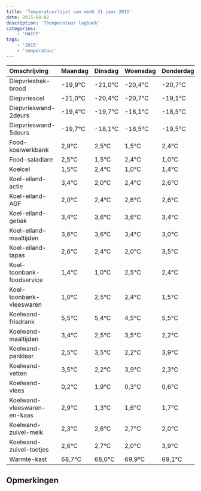```yaml
---
title: 'Temperatuurlijst van week 31 jaar 2015'
date: 2015-08-02
description: 'Themperatuur logboek'
categories:
    - 'HACCP'
tags:
    - '2015'
    - 'temperatuur'
---
```

|Omschrijving|Maandag|Dinsdag|Woensdag|Donderdag|Vrijdag|Zaterdag|Zondag|
|:---|:---|:---|:---|:---|:---|:---|:---|
|Diepvriesbak-brood|-19,9°C|-21,0°C|-20,4°C|-20,7°C|-19,1°C|-19,5°C|-20,5°C|
|Diepvriescel|-21,0°C|-20,4°C|-20,7°C|-19,1°C|-19,5°C|-20,5°C|-19,6°C|
|Diepvrieswand-2deurs|-19,4°C|-19,7°C|-18,1°C|-18,5°C|-19,5°C|-18,6°C|-20,0°C|
|Diepvrieswand-5deurs|-19,7°C|-18,1°C|-18,5°C|-19,5°C|-18,6°C|-20,0°C|-19,6°C|
|Food-koelwerkbank|2,9°C|2,5°C|1,5°C|2,4°C|1,0°C|1,4°C|1,6°C|
|Food-saladiare|2,5°C|1,5°C|2,4°C|1,0°C|1,4°C|1,6°C|1,6°C|
|Koelcel|1,5°C|2,4°C|1,0°C|1,4°C|1,6°C|1,6°C|1,4°C|
|Koel-eiland-actie|3,4°C|2,0°C|2,4°C|2,6°C|2,6°C|2,4°C|2,0°C|
|Koel-eiland-AGF|2,0°C|2,4°C|2,6°C|2,6°C|2,4°C|2,0°C|3,5°C|
|Koel-eiland-gebak|3,4°C|3,6°C|3,6°C|3,4°C|3,0°C|4,5°C|4,4°C|
|Koel-eiland-maaltijden|3,6°C|3,6°C|3,4°C|3,0°C|4,5°C|4,4°C|3,5°C|
|Koel-eiland-tapas|2,6°C|2,4°C|2,0°C|3,5°C|3,4°C|2,5°C|3,5°C|
|Koel-toonbank-foodservice|1,4°C|1,0°C|2,5°C|2,4°C|1,5°C|2,5°C|1,2°C|
|Koel-toonbank-vleeswaren|1,0°C|2,5°C|2,4°C|1,5°C|2,5°C|1,2°C|2,9°C|
|Koelwand-frisdrank|5,5°C|5,4°C|4,5°C|5,5°C|4,2°C|5,9°C|4,3°C|
|Koelwand-maaltijden|3,4°C|2,5°C|3,5°C|2,2°C|3,9°C|2,3°C|2,6°C|
|Koelwand-panklaar|2,5°C|3,5°C|2,2°C|3,9°C|2,3°C|2,6°C|2,7°C|
|Koelwand-vetten|3,5°C|2,2°C|3,9°C|2,3°C|2,6°C|2,7°C|2,0°C|
|Koelwand-vlees|0,2°C|1,9°C|0,3°C|0,6°C|0,7°C|0,0°C|1,9°C|
|Koelwand-vleeswaren-en-kaas|2,9°C|1,3°C|1,6°C|1,7°C|1,0°C|2,9°C|2,1°C|
|Koelwand-zuivel-melk|2,3°C|2,6°C|2,7°C|2,0°C|3,9°C|3,1°C|2,6°C|
|Koelwand-zuivel-toetjes|2,6°C|2,7°C|2,0°C|3,9°C|3,1°C|2,6°C|3,8°C|
|Warmte-kast|68,7°C|68,0°C|69,9°C|69,1°C|68,6°C|69,8°C|69,0°C|

## Opmerkingen


